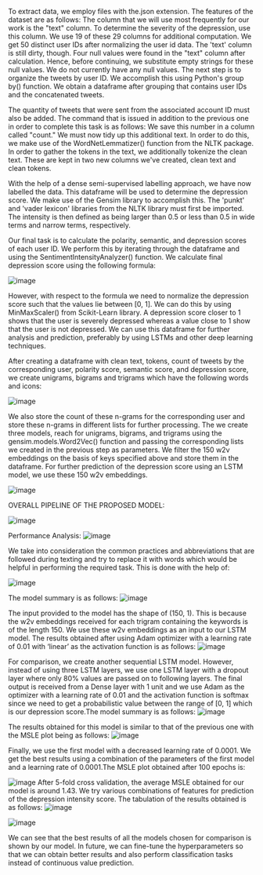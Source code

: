 To extract data, we employ files with the.json extension. The features of the dataset are as follows: The column that we will use most frequently for our work is the "text" column. To determine the severity of the depression, use this column. We use 19 of these 29 columns for additional computation. We get 50 distinct user IDs after normalizing the user id data. The 'text' column is still dirty, though. Four null values were found in the "text" column after calculation. Hence, before continuing, we substitute empty strings for these null values. We do not currently have any null values. The next step is to organize the tweets by user ID. We accomplish this using Python's group by() function. We obtain a dataframe after grouping that contains user IDs and the concatenated tweets.

The quantity of tweets that were sent from the associated account ID must also be added. The command that is issued in addition to the previous one in order to complete this task is as follows: We save this number in a column called "count."
We must now tidy up this additional text. In order to do this, we make use of the WordNetLemmatizer() function from the NLTK package. In order to gather the tokens in the text, we additionally tokenize the clean text. These are kept in two new columns we've created, clean text and clean tokens.

With the help of a dense semi-supervised labelling approach, we have now labelled the data. This dataframe will be used to determine the depression score. We make use of the Gensim library to accomplish this. The 'punkt' and 'vader lexicon' libraries from the NLTK library must first be imported. The intensity is then defined as being larger than 0.5 or less than 0.5 in wide terms and narrow terms, respectively.

Our final task is to calculate the polarity, semantic, and depression scores of each user ID. We perform this by iterating through the dataframe and using the SentimentIntensityAnalyzer() function. We calculate final depression score using the following formula: 

![image](https://github.com/user-attachments/assets/50a27ae9-cc87-4978-a128-d6d7b32f3038)


However, with respect to the formula we need to normalize the depression score such that the values lie between [0, 1]. We can do this by using MinMaxScaler() from Scikit-Learn library. A depression score closer to 1 shows that the user is severely depressed whereas a value close to 1 show that the user is not depressed. We can use this dataframe for further analysis and prediction, preferably by using LSTMs and other deep learning techniques.

After creating a dataframe with clean text, tokens, count of tweets by the corresponding user, polarity score, semantic score, and depression score, we create unigrams, bigrams and trigrams which have the following words and icons:
 
![image](https://github.com/user-attachments/assets/1db18b47-4324-4146-8691-85edbd7a6440)

We also store the count of these n-grams for the corresponding user and store these n-grams in different lists for further processing. The we create three models, reach for unigrams, bigrams, and trigrams using the gensim.models.Word2Vec() function and passing the corresponding lists we created in the previous step as parameters. We filter the 150 w2v embeddings on the basis of keys specified above and store them in the dataframe. For further prediction of the depression score using an LSTM model, we use these 150 w2v embeddings.

![image](https://github.com/user-attachments/assets/ff6fe011-1aff-4f5e-8be8-47628b15c70c)

OVERALL PIPELINE OF THE PROPOSED MODEL:

![image](https://github.com/user-attachments/assets/d9390379-ba60-4713-9abb-b15e44406f32)

Performance Analysis:
![image](https://github.com/user-attachments/assets/33f95346-e033-4f29-8802-71358f820b54)

We take into consideration the common practices and abbreviations that are followed during texting and try to replace it with words which would be helpful in performing the required task. This is done with the help of:

![image](https://github.com/user-attachments/assets/3a5f8b1e-a045-4588-8c3b-b2072b04acb1)


The model summary is as follows:
![image](https://github.com/user-attachments/assets/7b16d0f9-7873-413e-aa23-0524a07e3ce3)

The input provided to the model has the shape of (150, 1). This is because the w2v embeddings received for each trigram containing the keywords is of the length 150. We use these w2v embeddings as an input to our LSTM model. The results obtained after using Adam optimizer with a learning rate of 0.01 with ‘linear’ as the activation function is as follows:
![image](https://github.com/user-attachments/assets/1ce6e3ad-1068-46ca-aa4f-473c53fc3937)

For comparison, we create another sequential LSTM model. However, instead of using three LSTM layers, we use one LSTM layer with a dropout layer where only 80% values are passed on to following layers. The final output is received from a Dense layer with 1 unit and we use Adam as the optimizer with a learning rate of 0.01 and the activation function is softmax since we need to get a probabilistic value between the range of [0, 1] which is our depression score.The model summary is as follows:
![image](https://github.com/user-attachments/assets/7b9b3c09-8ca0-4bf3-ae65-67897753c0ef)

The results obtained for this model is similar to that of the previous one with the MSLE plot being as follows:
![image](https://github.com/user-attachments/assets/0fbf6cef-fe6f-4dca-bcb7-bf065018bcf8)

Finally, we use the first model with a decreased learning rate of 0.0001. We get the best results using a combination of the parameters of the first model and a learning rate of 0.0001.The MSLE plot obtained after 100 epochs is:

![image](https://github.com/user-attachments/assets/7bd0b91b-a9ff-4637-84c7-f82c6b03e400)
After 5-fold cross validation, the average MSLE obtained for our model is around 1.43. We try various combinations of features for prediction of the depression intensity score. The tabulation of the results obtained is as follows:
![image](https://github.com/user-attachments/assets/6ba5a87a-0dbe-42a4-8520-8e580c5b7633)

![image](https://github.com/user-attachments/assets/d8dabfd8-9ed8-4f43-bfb1-0f0b8f35b645)

We can see that the best results of all the models chosen for comparison is shown by our model. In future, we can fine-tune the hyperparameters so that we can obtain better results and also perform classification tasks instead of continuous value prediction.
